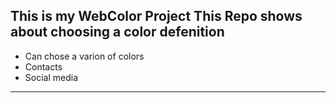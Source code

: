 **This is my WebColor Project**
This Repo shows about choosing a color defenition
---
- Can chose a varion of colors 
- Contacts 
- Social media 

---

